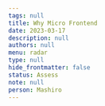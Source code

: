 ```yaml
---
tags: null
title: Why Micro Frontend
date: 2023-03-17
description: null
authors: null
menu: radar
type: null
hide_frontmatter: false
status: Assess
note: null
person: Mashiro
---
```


